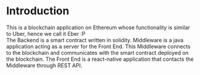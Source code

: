 # Introduction

This is a blockchain application on Ethereum whose functionality is similar to Uber, hence we call it Eber :P <br/>
The Backend is a smart contract written in solidity. Middleware is a java application acting as a server for the Front End.
This Middleware connects to the blockchain and communicates with the smart contract deployed on the blockchain.
The Front End is a react-native application that contacts the Middleware through REST API.
